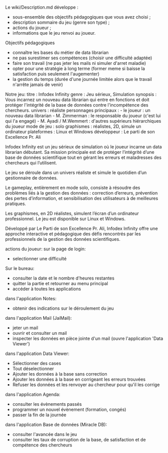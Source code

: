 Le wiki/Description.md développe : 
- sous-ensemble des objectifs pédagogiques que vous avez choisi ;
- description sommaire du jeu (genre son type) ;
- actions du joueur ;
- informations que le jeu renvoi au joueur.


Objectifs pédagogiques

- connaître les bases du métier de data librarian
- ne pas surestimer ses compétences (choisir une difficulté adaptée)
- faire son travail (ne pas jeter les mails ni simuler d'arret maladie)
- opter pour une stratégie à long terme (former meme si baisse la satisfaction puis seulement l'augementer)
- la gestion du temps (durée d'une journée limitée alors que le travail n'arrête jamais de venir)


Notre jeu:
titre : Infodex Infinity
genre : Jeu sérieux, Simulation
synopsis : Vous incarnez un nouveau data librarian qui entre en fonctions et doit protéger l'intégrité de la base de données contre l'incompétence des chercheurs. 
univers : réaliste
personnages principaux : 
    - le joueur : un nouveau data librarian
    - M. Zimmerman : le responsable du joueur (c'est lui qui l'a engagé)
    - M. Ayadi / M.Wemmert : d'autres supérieurs hiérarchiques du joueur
mode de jeu : solo
graphismes : réalistes, 2D, simule un ordinateur
plateformes : Linux et Windows
développeur : Le parti de son Excellence Pr. Ali

Infodex Infinity est un jeu sérieux de simulation où le joueur incarne un data librarian débutant. Sa mission principale est de protéger l’intégrité d’une base de données scientifique tout en gérant les erreurs et maladresses des chercheurs qui l’utilisent.

Le jeu se déroule dans un univers réaliste et simule le quotidien d’un gestionnaire de données. 

Le gameplay, entièrement en mode solo, consiste à résoudre des problèmes liés à la gestion des données : correction d’erreurs, prévention des pertes d’information, et sensibilisation des utilisateurs à de meilleures pratiques.

Les graphismes, en 2D réalistes, simulent l’écran d’un ordinateur professionnel. Le jeu est disponible sur Linux et Windows.

Développé par Le Parti de son Excellence Pr. Ali, Infodex Infinity offre une approche interactive et pédagogique des défis rencontrés par les professionnels de la gestion des données scientifiques.


actions du joueur:
sur la page de login:
- selectionner une difficulté

Sur le bureau:
- consulter la date et le nombre d'heures restantes
- quitter la partie et retourner au menu principal
- accéder à toutes les applications

dans l'application Notes:
- obtenir des indications sur le déroulement du jeu

dans l'application Mail (JaiMail):
- jeter un mail
- ouvrir et consulter un mail
- inspecter les données en pièce jointe d'un mail (ouvre l'application 'Data Viewer')

dans l'application Data Viewer:
- Sélectionner des cases
- Tout déselectionner
- Ajouter les données à la base sans correction
- Ajouter les données à la base en corrigeant les erreurs trouvées
- Refuser les données et les renvoyer au chercheur pour qu'il les corrige

dans l'application Agenda:
- consulter les évènements passés
- programmer un nouvel évènement (formation, congés)
- passer la fin de la journée

dans l'application Base de données (Miracle DB):
- consulter l'avancée dans le jeu
- consulter les taux de corruption de la base, de satisfaction et de compétence des chercheurs
